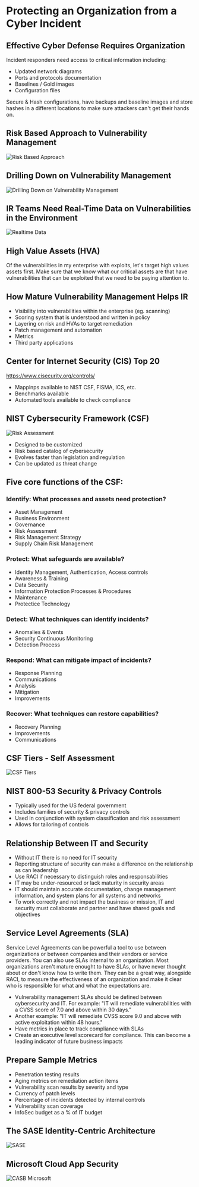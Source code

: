 # Protecting an Organization from a Cyber Incident

## Effective Cyber Defense Requires Organization

Incident responders need access to critical information including:

- Updated network diagrams
- Ports and protocols documentation
- Baselines / Gold images
- Configuration files

Secure & Hash configurations, have backups and baseline images and  store hashes in a different locations to make sure attackers can't get their hands on.

## Risk Based Approach to Vulnerability Management

![Risk Based Approach](./assets/riskbasedapproach.png)

## Drilling Down on Vulnerability Management

![Drilling Down on Vulnerability Management](./assets/vulnman.png)

## IR Teams Need Real-Time Data on Vulnerabilities in the Environment

![Realtime Data](./assets/realtimedata.png)

## High Value Assets (HVA)

Of the vulnerabilities in my enterprise with exploits, let's target high values assets first.
Make sure that we know what our critical assets are that have vulnerabilities that can be exploited that we need to be paying attention to.

## How Mature Vulnerability Management Helps IR

- Visibility into vulnerabilities within the enterprise (eg. scanning)
- Scoring system that is understood and written in policy
- Layering on risk and HVAs to target remediation
- Patch management and automation
- Metrics
- Third party applications

## Center for Internet Security (CIS) Top 20

https://www.cisecurity.org/controls/

- Mappinps available to NIST CSF, FISMA, ICS, etc.
- Benchmarks available
- Automated tools available to check compliance

## NIST Cybersecurity Framework (CSF) 

![Risk Assessment](./assets/riskassessment.png)

- Designed to be customized
- Risk based catalog of cybersecurity
- Evolves faster than legislation and regulation
- Can be updated as threat change

## Five core functions of the CSF: 

### Identify: What processes and assets need protection?

- Asset Management
- Business Environment
- Governance
- Risk Assessment
- Risk Management Strategy
- Supply Chain Risk Management

### Protect: What safeguards are available? 

- Identity Management, Authentication, Access controls
- Awareness & Training
- Data Security
- Information Protection Processes & Procedures
- Maintenance
- Protectice Technology

### Detect: What techniques can identify incidents?

- Anomalies & Events
- Security Continuous Monitoring
- Detection Process

### Respond: What can mitigate impact of incidents?

- Response Planning
- Communications
- Analysis
- Mitigation
- Improvements

### Recover: What techniques can restore capabilities? 

- Recovery Planning
- Improvements
- Communications

## CSF Tiers - Self Assessment

![CSF Tiers](./assets/csftiers.png)

## NIST 800-53 Security & Privacy Controls

- Typically used for the US federal government
- Includes families of security & privacy controls 
- Used in conjunction with system classification and risk assessment
- Allows for tailoring of controls

## Relationship Between IT and Security

- Without IT there is no need for IT security
- Reporting structure of security can make a difference on the relationship as can leadership
- Use RACI if necessary to distinguish roles and responsabilities
- IT may be under-resourced or lack maturity in security areas
- IT should maintain accurate documentation, change management information, and system plans for all systems and networks
- To work correctly and not impact the business or mission, IT and security must collaborate and partner and have shared goals and objectives

## Service Level Agreements (SLA)

Service Level Agreements can be powerful a tool to use between organizations or between companies and their vendors or service providers. You can also use SLAs internal to an organization. Most organizations aren't mature enought to have SLAs, or have never thought about or don't know how to write them. They can be a great way, alongside RACI, to measure the effectiveness of an organization and make it clear who is responsible for what and what the expectations are.

- Vulnerability management SLAs should be defined between cybersecurity and IT. For example: "IT will remediate vulnerabilities with a CVSS score of 7.0 and above within 30 days."
- Another example: "IT will remediate CVSS score 9.0 and above with active exploitation within 48 hours."
- Have metrics in place to track compliance with SLAs
- Create an executive level scorecard for compliance. This can become a leading indicator of future business impacts

## Prepare Sample Metrics

- Penetration testing results
- Aging metrics on remediation action items
- Vulnerability scan results by severity and type
- Currency of patch levels
- Percentage of incidents detected by internal controls
- Vulnerability scan coverage
- InfoSec budget as a % of IT budget

## The SASE Identity-Centric Architecture

![SASE](./assets/SASE.webp)

## Microsoft Cloud App Security

![CASB Microsoft](./assets/CASBmicrosoft.png)


